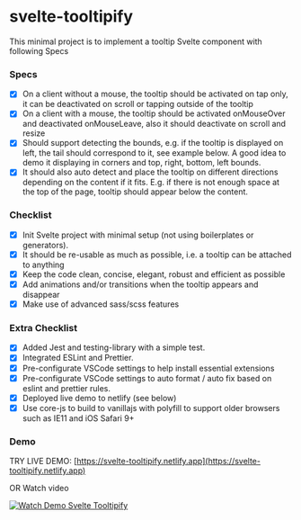 # svelte-tooltipify

This minimal project is to implement a tooltip Svelte component with following Specs

### Specs

- [x] On a client without a mouse, the tooltip should be activated on tap only, it can be deactivated on scroll or tapping outside of the tooltip
- [x] On a client with a mouse, the tooltip should be activated onMouseOver and deactivated onMouseLeave, also it should deactivate on scroll and resize
- [x] Should support detecting the bounds, e.g. if the tooltip is displayed on left, the tail should correspond to it, see example below. A good idea to demo it displaying in corners and top, right, bottom, left bounds.
- [x] It should also auto detect and place the tooltip on different directions depending on the content if it fits. E.g. if there is not enough space at the top of the page, tooltip should appear below the content.

### Checklist

- [x] Init Svelte project with minimal setup (not using boilerplates or generators).
- [x] It should be re-usable as much as possible, i.e. a tooltip can be attached to anything
- [x] Keep the code clean, concise, elegant, robust and efficient as possible
- [x] Add animations and/or transitions when the tooltip appears and disappear
- [x] Make use of advanced sass/scss features

### Extra Checklist

- [x] Added Jest and testing-library with a simple test.
- [x] Integrated ESLint and Prettier.
- [x] Pre-configurate VSCode settings to help install essential extensions
- [x] Pre-configurate VSCode settings to auto format / auto fix based on eslint and prettier rules.
- [x] Deployed live demo to netlify (see below)
- [x] Use core-js to build to vanillajs with polyfill to support older browsers such as IE11 and iOS Safari 9+

### Demo

TRY LIVE DEMO: [https://svelte-tooltipify.netlify.app](https://svelte-tooltipify.netlify.app)

OR Watch video

[![Watch Demo Svelte Tooltipify](http://img.youtube.com/vi/Ra9YzUAy9Co/0.jpg)](http://www.youtube.com/watch?v=Ra9YzUAy9Co 'Watch Demo Svelte Tooltipify')
